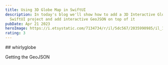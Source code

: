 ```yaml
---
title: Using 3D Globe Map in SwiftUI
description: In today's blog we'll show how to add a 3D Interactive Globe to our
  SwiftUI project and add interactive GeoJSON on top of it
pubDate: Apr 21 2023
heroImage: https://i.etsystatic.com/7134734/r/il/5dc567/2035990985/il_1080xN.2035990985_cm78.jpg
rating: 3
---
```

\#﻿# whirlyglobe

G﻿etting the GeoJSON